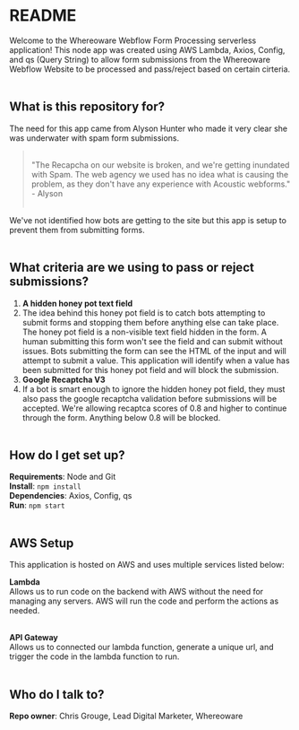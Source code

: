 # README

Welcome to the Whereoware Webflow Form Processing serverless application! This node app was created using AWS Lambda, Axios, Config, and qs (Query String) to allow form submissions from the Whereoware Webflow Website to be processed and pass/reject based on certain cirteria.
<br><br>


## What is this repository for?

The need for this app came from Alyson Hunter who made it very clear she was underwater with spam form submissions.

> <br>
> "The Recapcha on our website is broken, and we're getting inundated with Spam. The web agency we used has no idea what is causing the problem, as they don't have any experience with Acoustic webforms." - Alyson
> <br><br>

We've not identified how bots are getting to the site but this app is setup to prevent them from submitting forms.
<br><br>


## What criteria are we using to pass or reject submissions?

1. **A hidden honey pot text field**
  1. The idea behind this honey pot field is to catch bots attempting to submit forms and stopping them before anything else can take place. The honey pot field is a non-visible text field hidden in the form. A human submitting this form won't see the field and can submit without issues. Bots submitting the form can see the HTML of the input and will attempt to submit a value. This application will identify when a value has been submitted for this honey pot field and will block the submission.
1. **Google Recaptcha V3**
  1. If a bot is smart enough to ignore the hidden honey pot field, they must also pass the google recaptcha validation before submissions will be accepted. We're allowing recaptca scores of 0.8 and higher to continue through the form. Anything below 0.8 will be blocked.
<br><br>


## How do I get set up?

**Requirements**: Node and Git    
**Install**: `npm install`   
**Dependencies**: Axios, Config, qs   
**Run**: `npm start`
<br><br>


## AWS Setup

This application is hosted on AWS and uses multiple services listed below:<br>

**Lambda**<br>
Allows us to run code on the backend with AWS without the need for managing any servers. AWS will run the code and perform the actions as needed.
<br><br>


**API Gateway**<br>
Allows us to connected our lambda function, generate a unique url, and trigger the code in the lambda function to run.
<br><br>


## Who do I talk to?

**Repo owner**: Chris Grouge, Lead Digital Marketer, Whereoware

<br><br>